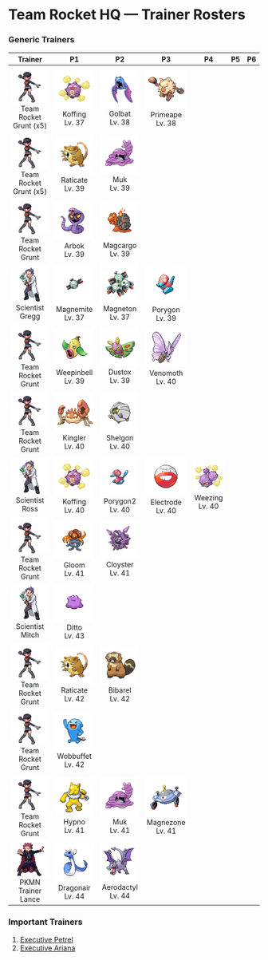 # Team Rocket HQ — Trainer Rosters

### Generic Trainers

| Trainer | P1 | P2 | P3 | P4 | P5 | P6 |
|:-------:|:--:|:--:|:--:|:--:|:--:|:--:|
| ![Team Rocket Grunt (x5)](../../assets/trainers/rocket_grunt.png "Team Rocket Grunt (x5)")<br>Team Rocket Grunt (x5) | ![Koffing](../../assets/sprites/koffing/front.gif "Koffing")<br>Koffing<br>Lv. 37 | ![Golbat](../../assets/sprites/golbat/front.gif "Golbat")<br>Golbat<br>Lv. 38 | ![Primeape](../../assets/sprites/primeape/front.gif "Primeape")<br>Primeape<br>Lv. 38 |
| ![Team Rocket Grunt (x5)](../../assets/trainers/rocket_grunt.png "Team Rocket Grunt (x5)")<br>Team Rocket Grunt (x5) | ![Raticate](../../assets/sprites/raticate/front.gif "Raticate")<br>Raticate<br>Lv. 39 | ![Muk](../../assets/sprites/muk/front.gif "Muk")<br>Muk<br>Lv. 39 |
| ![Team Rocket Grunt](../../assets/trainers/rocket_grunt.png "Team Rocket Grunt")<br>Team Rocket Grunt | ![Arbok](../../assets/sprites/arbok/front.gif "Arbok")<br>Arbok<br>Lv. 39 | ![Magcargo](../../assets/sprites/magcargo/front.gif "Magcargo")<br>Magcargo<br>Lv. 39 |
| ![Scientist Gregg](../../assets/trainers/scientist.png "Scientist Gregg")<br>Scientist Gregg | ![Magnemite](../../assets/sprites/magnemite/front.gif "Magnemite")<br>Magnemite<br>Lv. 37 | ![Magneton](../../assets/sprites/magneton/front.gif "Magneton")<br>Magneton<br>Lv. 37 | ![Porygon](../../assets/sprites/porygon/front.gif "Porygon")<br>Porygon<br>Lv. 39 |
| ![Team Rocket Grunt](../../assets/trainers/rocket_grunt.png "Team Rocket Grunt")<br>Team Rocket Grunt | ![Weepinbell](../../assets/sprites/weepinbell/front.gif "Weepinbell")<br>Weepinbell<br>Lv. 39 | ![Dustox](../../assets/sprites/dustox/front.gif "Dustox")<br>Dustox<br>Lv. 39 | ![Venomoth](../../assets/sprites/venomoth/front.gif "Venomoth")<br>Venomoth<br>Lv. 40 |
| ![Team Rocket Grunt](../../assets/trainers/rocket_grunt.png "Team Rocket Grunt")<br>Team Rocket Grunt | ![Kingler](../../assets/sprites/kingler/front.gif "Kingler")<br>Kingler<br>Lv. 40 | ![Shelgon](../../assets/sprites/shelgon/front.gif "Shelgon")<br>Shelgon<br>Lv. 40 |
| ![Scientist Ross](../../assets/trainers/scientist.png "Scientist Ross")<br>Scientist Ross | ![Koffing](../../assets/sprites/koffing/front.gif "Koffing")<br>Koffing<br>Lv. 40 | ![Porygon2](../../assets/sprites/porygon2/front.gif "Porygon2")<br>Porygon2<br>Lv. 40 | ![Electrode](../../assets/sprites/electrode/front.gif "Electrode")<br>Electrode<br>Lv. 40 | ![Weezing](../../assets/sprites/weezing/front.gif "Weezing")<br>Weezing<br>Lv. 40 |
| ![Team Rocket Grunt](../../assets/trainers/rocket_grunt.png "Team Rocket Grunt")<br>Team Rocket Grunt | ![Gloom](../../assets/sprites/gloom/front.gif "Gloom")<br>Gloom<br>Lv. 41 | ![Cloyster](../../assets/sprites/cloyster/front.gif "Cloyster")<br>Cloyster<br>Lv. 41 |
| ![Scientist Mitch](../../assets/trainers/scientist.png "Scientist Mitch")<br>Scientist Mitch | ![Ditto](../../assets/sprites/ditto/front.gif "Ditto")<br>Ditto<br>Lv. 43 |
| ![Team Rocket Grunt](../../assets/trainers/rocket_grunt.png "Team Rocket Grunt")<br>Team Rocket Grunt | ![Raticate](../../assets/sprites/raticate/front.gif "Raticate")<br>Raticate<br>Lv. 42 | ![Bibarel](../../assets/sprites/bibarel/front.gif "Bibarel")<br>Bibarel<br>Lv. 42 |
| ![Team Rocket Grunt](../../assets/trainers/rocket_grunt.png "Team Rocket Grunt")<br>Team Rocket Grunt | ![Wobbuffet](../../assets/sprites/wobbuffet/front.gif "Wobbuffet")<br>Wobbuffet<br>Lv. 42 |
| ![Team Rocket Grunt](../../assets/trainers/rocket_grunt.png "Team Rocket Grunt")<br>Team Rocket Grunt | ![Hypno](../../assets/sprites/hypno/front.gif "Hypno")<br>Hypno<br>Lv. 41 | ![Muk](../../assets/sprites/muk/front.gif "Muk")<br>Muk<br>Lv. 41 | ![Magnezone](../../assets/sprites/magnezone/front.gif "Magnezone")<br>Magnezone<br>Lv. 41 |
| ![PKMN Trainer Lance](../../assets/important_trainers/lance.png "PKMN Trainer Lance")<br>PKMN Trainer Lance | ![Dragonair](../../assets/sprites/dragonair/front.gif "Dragonair")<br>Dragonair<br>Lv. 44 | ![Aerodactyl](../../assets/sprites/aerodactyl/front.gif "Aerodactyl")<br>Aerodactyl<br>Lv. 44 |


### Important Trainers

1. [Executive Petrel](important_trainers.md#executive-petrel)
1. [Executive Ariana](important_trainers.md#executive-ariana)

